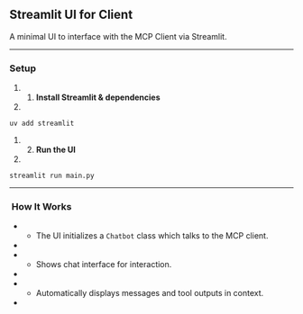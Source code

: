 ## Streamlit UI for Client

A minimal UI to interface with the MCP Client via Streamlit.

* * *

### Setup

1. 1.  **Install Streamlit & dependencies**
1.     

`uv add streamlit`

1. 2.  **Run the UI**
1.     

`streamlit run main.py`

>   

* * *

###  How It Works

* *   The UI initializes a `Chatbot` class which talks to the MCP client.
*     
* *   Shows chat interface for interaction.
*     
* *   Automatically displays messages and tool outputs in context.
*